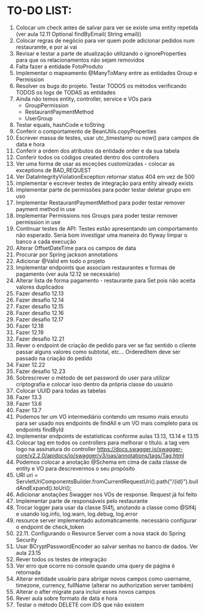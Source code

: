 # TO-DO LIST:

1. Colocar um check antes de salvar para ver se existe uma entity repetida (ver aula 12.11 Optional <User> findByEmail(
   String email))
2. Colocar regras de negócio para ver quem pode adicionar pedidos num restauramte, e por ai vai
3. Revisar e testar a parte de atualização utilizando o ignoreProperties para que os relacionamentos não sejam removidos
4. Falta fazer a entidade FotoProduto
5. Implementar o mapeamento @ManyToMany entre as entidades Group e Permission
6. Resolver os bugs do projeto. Testar TODOS os métodos verificando TODOS os logs de TODAS as entidades
7. Ainda não temos entity, controller, service e VOs para
    - GroupPermission
    - RestaurantPaymentMethod
    - UserGroup
8. Testar equals, hashCode e toString
9. Conferir o comportamento de BeanUtils.copyProperties
10. Escrever massa de testes, usar utc_timestamp ou now() para campos de data e hora
11. Conferir a ordem dos atributos da entidade order e da sua tabela
12. Conferir todos os códigos created dentro dos controllers
13. Ver uma forma de usar as exceções customizadas - colocar as exceptions de BAD_REQUEST
14. Ver DataIntegrityViolationException retornar status 404 em vez de 500
15. implementar e escrever testes de integração para entity already exists
16. implementar parte de permissões para poder testar deletar grupo em uso
17. Implementar RestaurantPaymentMethod para poder testar remover payment method in use
18. Implementar Permissions nos Groups para poder testar remover permission in use
19. Continuar testes de API: Testes estão apresentando um comportamento não esperado.
    Seria bom investigar uma maneira do flyway limpar o banco a cada execução
20. Alterar OffsetDateTime para os campos de data
21. Procurar por Spring jackson annotations
22. Adicionar @Valid em todo o projeto
23. Implementar endpoints que associam restaurantes e formas de pagamento (ver aula 12.12 se necessário)
24. Alterar lista de forma pagamento - restaurante para Set pois não aceita valores duplicados
25. Fazer desafio 12.13
26. Fazer desafio 12.14
27. Fazer desafio 12.15
28. Fazer desafio 12.16
29. Fazer desafio 12.17
30. Fazer 12.18
31. Fazer 12.19
32. Fazer desafio 12.21
33. Rever o endpoint de criação de pedido para ver se faz sentido o cliente passar alguns valores como subtotal, etc...
    OrderedItem deve ser passado na criação do pedido
34. Fazer 12.22
35. Fazer desafio 12.23
36. Sobrescrever o método de set password do user para utilizar criptografia e colocar isso dentro da própria classe do
    usuário
37. Colocar UUID para todas as tabelas
38. Fazer 13.3
39. Fazer 13.6
40. Fazer 13.7
41. Podemos ter um VO intermediário contendo um resumo mais enxuto para ser usado nos endpoints de findAll
    e um VO mais completo para os endpoints findById
42. Implementar endpoints de estatísticas conforme aulas 13.13, 13.14 e 13.15
43. Colocar tag em todos os controllers para melhorar o título. a tag vem logo na assinatura do controller
    https://docs.swagger.io/swagger-core/v2.2.0/apidocs/io/swagger/v3/oas/annotations/tags/Tag.html
44. Podemos colocar a anotação @Schema em cima de cada classe de entity e VO para descrevermos o seu propósito
45. URI uri = ServletUriComponentsBuilder.fromCurrentRequestUri().path("/{id}").buildAndExpand().toUri();
46. Adicionar anotações Swagger nos VOs de response. Request já foi feito
47. Implementar parte de responsáveis pelo restaurante
48. Trocar logger para usar da classe Sl4fj, anotando a classe como @Slf4j e usando log.info, log.warn, log.debug,
    log.error
49. resource server implementado automaticamente. necessário configurar o endpoint de check_token
50. 22.11. Configurando o Resource Server com a nova stack do Spring Security
51. Usar BCryptPasswordEncoder ao salvar senhas no banco de dados. Ver aula 23.15
52. Rever todos os testes de integração
53. Ver erro que ocorre no console quando uma query de página é retornada
54. Alterar entidade usuário para abrigar novos campos como username, timezone, currency, fullName (alterar no
    authorization server também)
55. Alterar o after migrate para incluir esses novos campos
56. Rever aula sobre formato de data e hora
57. Testar o método DELETE com IDS que não existem